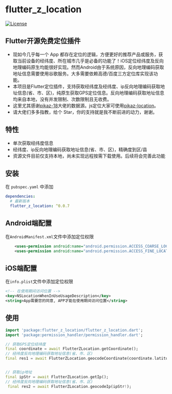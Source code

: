 # flutter_z_location
[![License](https://img.shields.io/github/license/mashape/apistatus.svg)](https://github.com/zenganiu/flutter_z_location)
## **Flutter开源免费定位插件**
* 现如今几乎每一个 App 都存在定位的逻辑，方便更好的推荐产品或服务，获取当前设备的经纬度、所在城市几乎是必备的功能了！iOS定位经纬度及反向地理编码原生均能很好实现。然而Android由于系统原因，反向地理编码获取地址信息需要使用谷歌服务。大多需要依赖高德/百度三方定位库实现该功能。
* 本项目是Flutter定位插件，支持获取经纬度及经纬度、ip反向地理编码获取地址信息(省、市、区)，纯原生获取GPS定位信息。反向地理编码获取地址信息均来自本地，没有并发限制、次数限制且无收费。
* 这里尤其感谢[pikaz-18](https://github.com/pikaz-18)大佬的数据源。js定位大家可使用[pikaz-location](https://github.com/pikaz-18/pikaz-location)。
* 请大佬们多多指教，给个 Star，你的支持就是我不断前进的动力，谢谢。

## 特性
* 单次获取经纬度信息
* 经纬度、ip反向地理编码获取地址信息(省、市、区)，精确度到区/县
* 资源文件目前仅支持本地，尚未实现远程按需下载使用。后续将会完善此功能

## 安装
在 `pubspec.yaml` 中添加
```yaml
dependencies:
  # 最新版本
  flutter_z_location: ^0.0.7
```

## Android端配置

在`AndroidManifest.xml`文件中添加定位权限
```xml
    <uses-permission android:name="android.permission.ACCESS_COARSE_LOCATION" />
    <uses-permission android:name="android.permission.ACCESS_FINE_LOCATION" />
```
## iOS端配置
在`info.plist`文件中添加定位权限
```xml 
<!-- 在使用期间访问位置 -->
<key>NSLocationWhenInUseUsageDescription</key>
<string>App需要您的同意, APP才能在使用期间访问位置</string>
```
## 使用
```dart
import 'package:flutter_z_location/flutter_z_location.dart';
import 'package:permission_handler/permission_handler.dart';

// 获取GPS定位经纬度
final coordinate = await FlutterZLocation.getCoordinate();
// 经纬度反向地理编码获取地址信息(省、市、区)
final res1 = await FlutterZLocation.geocodeCoordinate(coordinate.latitude, coordinate.longitude);


// 获取ip地址
final ipStr = await FlutterZLocation.getIp();
// 经纬度反向地理编码获取地址信息(省、市、区)
 final res2 = await FlutterZLocation.geocodeIp(ipStr!);

```
